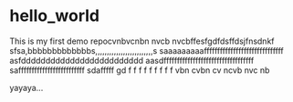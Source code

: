 # hello_world
This is my first demo repocvnbvcnbn
nvcb
nvcbffesfgdfdsffdsjfnsdnkf
sfsa,bbbbbbbbbbbbbs,,,,,,,,,,,,,,,,,,,,,,,,,s
saaaaaaaaaffffffffffffffffffffffffffffff
asfddddddddddddddddddddddddd
aasdffffffffffffffffffffffffffffffffff
safffffffffffffffffffffffff
sdafffff
gd
f
f
f
f
f
f
f
f
f
vbn
cvbn
cv
ncvb
nvc
nb

yayaya...
